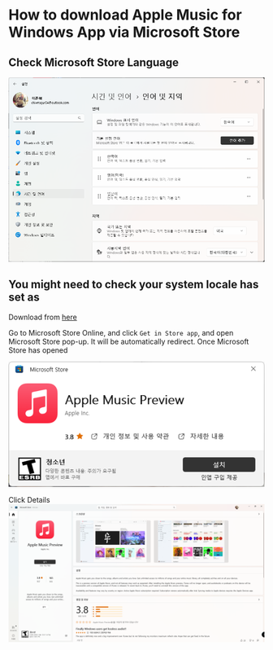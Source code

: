 # How to download Apple Music for Windows App via Microsoft Store
## Check Microsoft Store Language

![screenshot 2022-11-28 162751](https://github.com/Udtshi/Apple-Music-Preview/blob/main/screenshot%202022-11-28%20162751.png)

## You might need to check your system locale has set as

Download from [here](https://apps.microsoft.com/store/detail/apple-music-preview/9PFHDD62MXS1?hl=en-us&gl=us)

Go to Microsoft Store Online, and click `Get in Store app`, and open Microsoft Store pop-up. It will be automatically redirect. Once Microsoft Store has opened

![화면 캡처 2023-01-14 224711](https://github.com/Udtshi/Apple-Music-Preview/blob/main/%ED%99%94%EB%A9%B4%20%EC%BA%A1%EC%B2%98%202023-01-14%20224711.png)

Click Details
![화면 캡처 2023-01-14 222324](https://github.com/Udtshi/Apple-Music-Preview/blob/main/%ED%99%94%EB%A9%B4%20%EC%BA%A1%EC%B2%98%202023-01-14%20222324.png)
